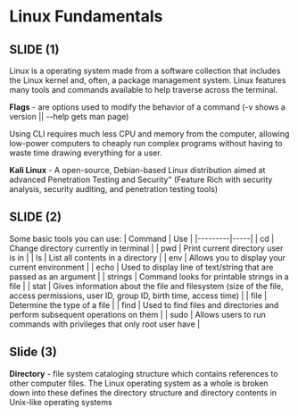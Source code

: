 # Linux Fundamentals

## SLIDE (1)

Linux is a operating system made from a software collection that includes the Linux kernel and, often, a package management system. Linux features many tools and commands available to help traverse across the terminal.

**Flags** - are options used to modify the behavior of a command
(-v shows a version || --help gets man page)

Using CLI requires much less CPU and memory from the computer, allowing low-power computers to cheaply run complex programs without having to waste time drawing everything for a user.

**Kali Linux** - A open-source, Debian-based Linux distribution aimed at advanced Penetration Testing and Security"
(Feature Rich with security analysis, security auditing, and penetration testing tools)

## SLIDE (2)
Some basic tools you can use:
| Command | Use |
|---------|-----|
| cd | Change directory currently in terminal |
| pwd | Print current directory user is in |
| ls | List all contents in a directory |
| env | Allows you to display your current environment |
| echo | Used to display line of text/string that are passed as an argument |
| strings | Command looks for printable strings in a file |
| stat | Gives information about the file and filesystem (size of the file, access permissions, user ID, group ID, birth time, access time) |
| file | Determine the type of a file |
| find | Used to find files and directories and perform subsequent operations on them |
| sudo | Allows users to run commands with privileges that only root user have |

## Slide (3)

**Directory** - file system cataloging structure which contains references to other computer files.
The Linux operating system as a whole is broken down into these defines the directory structure and directory contents in Unix-like operating systems



